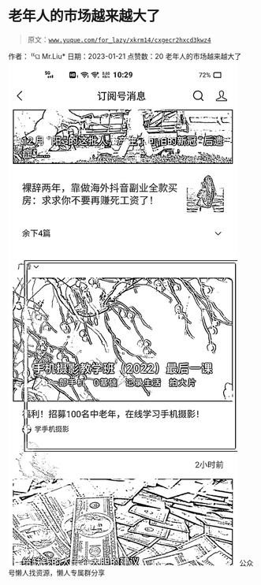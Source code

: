 # 老年人的市场越来越大了

> 原文：[`www.yuque.com/for_lazy/xkrm14/cxgecr2hxcd3kwz4`](https://www.yuque.com/for_lazy/xkrm14/cxgecr2hxcd3kwz4)

<ne-p id="u19bc74a7" data-lake-id="u19bc74a7"><ne-text id="u4ec4cc73">作者： ⁽⁽ଘ Mr.Liu*</ne-text></ne-p> <ne-p id="u36cc0ff7" data-lake-id="u36cc0ff7"><ne-text id="u258ee504">日期：2023-01-21</ne-text></ne-p> <ne-p id="u90bf588f" data-lake-id="u90bf588f"><ne-text id="u5ac4ab6a">点赞数：</ne-text><ne-text id="ua15505f7" ne-bold="true">20</ne-text></ne-p> <ne-hole id="u27a599de" data-lake-id="u27a599de"><ne-card data-card-name="hr" data-card-type="block" id="RMG9D" data-event-boundary="card"><ne-p id="ufe3588d2" data-lake-id="ufe3588d2"><ne-text id="uc4f9aa42">老年人的市场越来越大了</ne-text></ne-p> <ne-p id="u74f34167" data-lake-id="u74f34167"><ne-card data-card-name="image" data-card-type="inline" id="cepTg" data-event-boundary="card">![](img/dcbcd928ffecfe487866c988b5b173cd.png)</ne-card></ne-p> <ne-hole id="ue0419c8f" data-lake-id="ue0419c8f"><ne-card data-card-name="hr" data-card-type="block" id="NiGff" data-event-boundary="card"><ne-p id="ub8b355bb" data-lake-id="ub8b355bb"><ne-text id="u52cbf44b">公众号懒人找资源，懒人专属群分享</ne-text></ne-p></ne-card></ne-hole></ne-card></ne-hole>